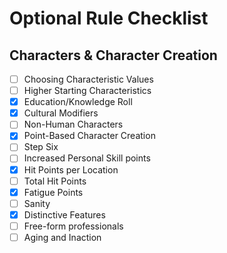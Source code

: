 # Optional Rule Checklist

## Characters & Character Creation

- [ ] Choosing Characteristic Values
- [ ] Higher Starting Characteristics
- [x] Education/Knowledge Roll
- [x] Cultural Modifiers
- [ ] Non-Human Characters
- [x] Point-Based Character Creation
- [ ] Step Six
- [ ] Increased Personal Skill points
- [x] Hit Points per Location
- [ ] Total Hit Points
- [x] Fatigue Points
- [ ] Sanity
- [x] Distinctive Features
- [ ] Free-form professionals
- [ ] Aging and Inaction
